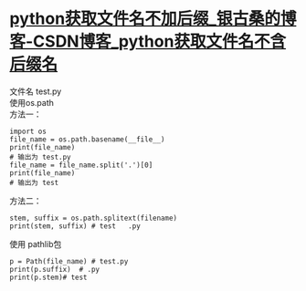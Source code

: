 # [python获取文件名不加后缀_银古桑的博客-CSDN博客_python获取文件名不含后缀名](https://blog.csdn.net/weixin_43886133/article/details/90784002)

文件名 test.py  
使用os.path  
方法一：

```
import os 
file_name = os.path.basename(__file__)
print(file_name)
# 输出为 test.py
file_name = file_name.split('.')[0]
print(file_name)
# 输出为 test
```

方法二：

```
stem, suffix = os.path.splitext(filename)
print(stem, suffix) # test   .py
```

使用 pathlib包

```
p = Path(file_name) # test.py
print(p.suffix)  # .py
print(p.stem)# test

```
